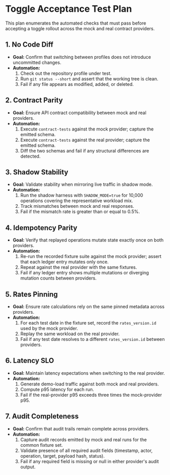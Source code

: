 # Toggle Acceptance Test Plan

This plan enumerates the automated checks that must pass before accepting a toggle rollout across the mock and real contract providers.

## 1. No Code Diff
- **Goal:** Confirm that switching between profiles does not introduce uncommitted changes.
- **Automation:**
  1. Check out the repository profile under test.
  2. Run `git status --short` and assert that the working tree is clean.
  3. Fail if any file appears as modified, added, or deleted.

## 2. Contract Parity
- **Goal:** Ensure API contract compatibility between mock and real providers.
- **Automation:**
  1. Execute `contract-tests` against the mock provider; capture the emitted schema.
  2. Execute `contract-tests` against the real provider; capture the emitted schema.
  3. Diff the two schemas and fail if any structural differences are detected.

## 3. Shadow Stability
- **Goal:** Validate stability when mirroring live traffic in shadow mode.
- **Automation:**
  1. Run the shadow harness with `SHADOW_MODE=true` for 10,000 operations covering the representative workload mix.
  2. Track mismatches between mock and real responses.
  3. Fail if the mismatch rate is greater than or equal to 0.5%.

## 4. Idempotency Parity
- **Goal:** Verify that replayed operations mutate state exactly once on both providers.
- **Automation:**
  1. Re-run the recorded fixture suite against the mock provider; assert that each ledger entry mutates only once.
  2. Repeat against the real provider with the same fixtures.
  3. Fail if any ledger entry shows multiple mutations or diverging mutation counts between providers.

## 5. Rates Pinning
- **Goal:** Ensure rate calculations rely on the same pinned metadata across providers.
- **Automation:**
  1. For each test date in the fixture set, record the `rates_version.id` used by the mock provider.
  2. Replay the same workload on the real provider.
  3. Fail if any test date resolves to a different `rates_version.id` between providers.

## 6. Latency SLO
- **Goal:** Maintain latency expectations when switching to the real provider.
- **Automation:**
  1. Generate demo-load traffic against both mock and real providers.
  2. Compute p95 latency for each run.
  3. Fail if the real-provider p95 exceeds three times the mock-provider p95.

## 7. Audit Completeness
- **Goal:** Confirm that audit trails remain complete across providers.
- **Automation:**
  1. Capture audit records emitted by mock and real runs for the common fixture set.
  2. Validate presence of all required audit fields (timestamp, actor, operation, target, payload hash, status).
  3. Fail if any required field is missing or null in either provider's audit output.

